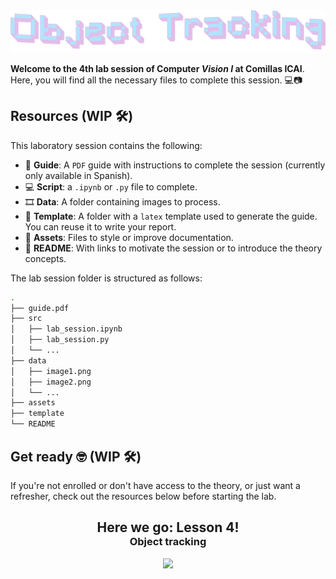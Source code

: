 <a href="https://x.com/nearcyan/status/1706914605262684394">
  <picture>
    <source media="(prefers-color-scheme: dark)" srcset="assets/object-tracking-dark.png">
    <source media="(prefers-color-scheme: light)" srcset="assets/object-tracking-light.png">
    <img alt="Lab Session Image" src="assets/object-tracking-light.png">
  </picture>
</a>


**Welcome to the 4th lab session of Computer *Vision I* at Comillas ICAI**. Here, you will find all the necessary files to complete this session. 💻📷


## Resources (WIP 🛠️)

This laboratory session contains the following:

- 📄 **Guide**: A ``PDF`` guide with instructions to complete the session (currently only available in Spanish).
- 💻 **Script**: a ``.ipynb`` or ``.py`` file to complete.
- 🎞️ **Data**: A folder containing images to process.
- 📝 **Template**: A folder with a ``latex`` template used to generate the guide. You can reuse it to write your report.
- 🧩 **Assets**: Files to style or improve documentation.
- 📖 **README**: With links to motivate the session or to introduce the theory concepts.

The lab session folder is structured as follows:

```bash
.
├── guide.pdf
├── src
│   ├── lab_session.ipynb
│   ├── lab_session.py
│   └── ...
├── data
│   ├── image1.png
│   ├── image2.png
│   └── ...
├── assets
├── template
└── README
```

## Get ready 🤓 (WIP 🛠️)
If you're not enrolled or don't have access to the theory, or just want a refresher, check out the resources below before starting the lab.

<h2 align="center" style="margin-bottom: 0px;">Here we go: Lesson 4!</h2>
<h3 align="center" style="margin-top: 0px;">Object tracking</h3>
<p align="center">
  <img src="https://i.giphy.com/media/3o6MbmWIQi0dnHBXK8/giphy.gif" width="300" style="margin-bottom: 20px;" />
</p>